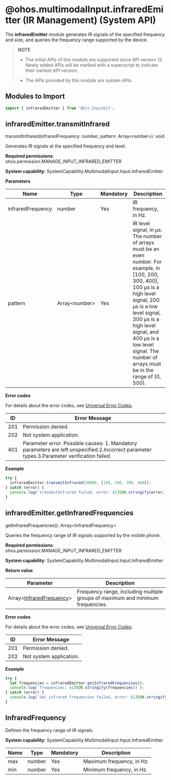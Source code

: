 # @ohos.multimodalInput.infraredEmitter (IR Management) (System API)

The **infraredEmitter** module generates IR signals of the specified frequency and size, and queries the frequency range supported by the device.

> **NOTE**
>
> - The initial APIs of this module are supported since API version 12. Newly added APIs will be marked with a superscript to indicate their earliest API version.
>
> - The APIs provided by this module are system APIs.

## Modules to Import

```js
import { infraredEmitter } from '@kit.InputKit';
```

## infraredEmitter.transmitInfrared 

transmitInfrared(infraredFrequency: number, pattern: Array&lt;number&gt;): void

Generates IR signals at the specified frequency and level.

**Required permissions**: ohos.permission.MANAGE_INPUT_INFRARED_EMITTER

**System capability**: SystemCapability.MultimodalInput.Input.InfraredEmitter

**Parameters**

| Name      | Type                       | Mandatory  | Description                                      |
| -------- | ------------------------- | ---- | ---------------------------------------- |
| infraredFrequency | number             | Yes   | IR frequency, in Hz.|
| pattern | Array&lt;number&gt; | Yes   | IR level signal, in μs. The number of arrays must be an even number. For example, in [100, 200, 300, 400], 100 μs is a high level signal, 200 μs is a low level signal, 300 μs is a high level signal, and 400 μs is a low level signal. The number of arrays must be in the range of [0, 500).|

**Error codes**

For details about the error codes, see [Universal Error Codes](../errorcode-universal.md).

| ID| Error Message         |
| -------- | ----------------- |
| 201 | Permission denied. |
| 202 | Not system application. |
| 401 | Parameter error. Possible causes: 1. Mandatory parameters are left unspecified.2.Incorrect parameter types.3.Parameter verification failed. |

**Example**

```js
try {
  infraredEmitter.transmitInfrared(38000, [100, 200, 300, 400]);
} catch (error) {
  console.log(`transmitInfrared failed, error: ${JSON.stringify(error, [`code`, `message`])}`);
}
```

## infraredEmitter.getInfraredFrequencies

getInfraredFrequencies(): Array&lt;InfraredFrequency&gt;

Queries the frequency range of IR signals supported by the mobile phone.

**Required permissions**: ohos.permission.MANAGE_INPUT_INFRARED_EMITTER

**System capability**: SystemCapability.MultimodalInput.Input.InfraredEmitter

**Return value**

| Parameter                 | Description                 |
| ------------------- | ------------------- |
| Array&lt;[InfraredFrequency](#infraredfrequency)&gt; | Frequency range, including multiple groups of maximum and minimum frequencies.|

**Error codes**

For details about the error codes, see [Universal Error Codes](../errorcode-universal.md).

| ID| Error Message         |
| -------- | ----------------- |
| 201 | Permission denied. |
| 202 | Not system application. |

**Example**

```js
try {
  let frequencies = infraredEmitter.getInfraredFrequencies();
  console.log(`frequencies: ${JSON.stringify(frequencies)}`);
} catch (error) {
  console.log(`Get infrared frequencies failed, error: ${JSON.stringify(error, [`code`, `message`])}`);
}
```

##  InfraredFrequency

Defines the frequency range of IR signals.

**System capability**: SystemCapability.MultimodalInput.Input.InfraredEmitter

| Name                              | Type| Mandatory  | Description |
| -------------------------------- | ---- | ------ | ------ |
| max                       | number | Yes| Maximum frequency, in Hz.|
| min                          | number | Yes | Minimum frequency, in Hz.|
